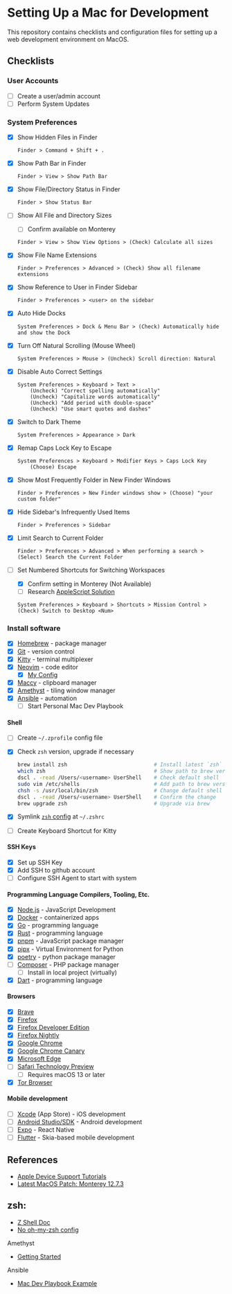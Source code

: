 # Setting Up a Mac for Development

This repository contains checklists and configuration files for setting up a web development environment on MacOS.

## Checklists

### User Accounts

- [ ] Create a user/admin account
- [ ] Perform System Updates

### System Preferences

- [X] Show Hidden Files in Finder

    ```
    Finder > Command + Shift + .
    ```

- [X] Show Path Bar in Finder

    ```
    Finder > View > Show Path Bar
    ```

- [X] Show File/Directory Status in Finder

    ```
    Finder > Show Status Bar
    ```

- [ ] Show All File and Directory Sizes 
    - [ ] Confirm available on Monterey

    ```
    Finder > View > Show View Options > (Check) Calculate all sizes
    ```

- [X] Show File Name Extensions

    ```
    Finder > Preferences > Advanced > (Check) Show all filename extensions
    ```

- [X] Show Reference to User in Finder Sidebar

    ```
    Finder > Preferences > <user> on the sidebar
    ```

- [X] Auto Hide Docks

    ```
    System Preferences > Dock & Menu Bar > (Check) Automatically hide and show the Dock
    ```

- [X] Turn Off Natural Scrolling (Mouse Wheel)

    ```
    System Preferences > Mouse > (Uncheck) Scroll direction: Natural
    ```

- [X] Disable Auto Correct Settings

    ```
    System Preferences > Keyboard > Text > 
        (Uncheck) "Correct spelling automatically"
        (Uncheck) "Capitalize words automatically"
        (Uncheck) "Add period with double-space"
        (Uncheck) "Use smart quotes and dashes"
    ```

- [X] Switch to Dark Theme

    ```
    System Preferences > Appearance > Dark
    ```

- [X] Remap Caps Lock Key to Escape

    ```
    System Preferences > Keyboard > Modifier Keys > Caps Lock Key
        (Choose) Escape
    ```

- [X] Show Most Frequently Folder in New Finder Windows

    ```
    Finder > Preferences > New Finder windows show > (Choose) "your custom folder"
    ```

- [X] Hide Sidebar's Infrequently Used Items 

    ```
    Finder > Preferences > Sidebar
    ```

- [X] Limit Search to Current Folder

    ```
    Finder > Preferences > Advanced > When performing a search > (Select) Search the Current Folder
    ```

- [ ] Set Numbered Shortcuts for Switching Workspaces
    - [X] Confirm setting in Monterey (Not Available)
    - [ ] Research [AppleScript Solution](https://chat.openai.com/share/145277c4-ec45-4f1d-bfa8-efa908bdc76b)

    ```
    System Preferences > Keyboard > Shortcuts > Mission Control > (Check) Switch to Desktop <Num>
    ```

### Install software

- [X] [Homebrew](https://brew.sh/) - package manager
- [X] [Git](https://git-scm.com/download/mac) - version control
- [X] [Kitty](https://sw.kovidgoyal.net/kitty/) - terminal multiplexer
- [X] [Neovim](https://neovim.io/) - code editor 
    - [X] [My Config](https://github.com/ge3224/nvim_cfg)
- [X] [Maccy](https://maccy.app/) - clipboard manager
- [X] [Amethyst](https://github.com/ianyh/Amethyst) - tiling window manager
- [X] [Ansible](https://www.ansible.com/) - automation
    - [ ] Start Personal Mac Dev Playbook

#### Shell

- [ ] Create `~/.zprofile` config file 
- [X] Check `zsh` version, upgrade if necessary


    ```sh 
    brew install zsh                            # Install latest `zsh` via HomeBrew
    which zsh                                   # Show path to brew version of `zsh`
    dscl . -read /Users/<username> UserShell    # Check default shell
    sudo vim /etc/shells                        # Add path to brew version of `zsh` at the bottom of file
    chsh -s /usr/local/bin/zsh                  # Change default shell to new version 
    dscl . -read /Users/<username> UserShell    # Confirm the change
    brew upgrade zsh                            # Upgrade via brew
    ```

- [X] Symlink [`zsh` config](zsh/.zshrc) at `~/.zshrc`
- [ ] Create Keyboard Shortcut for Kitty

#### SSH Keys

- [X] Set up SSH Key
- [X] Add SSH to github account
- [ ] Configure SSH Agent to start with system

#### Programming Language Compilers, Tooling, Etc.

- [X] [Node.js](https://nodejs.org/en) - JavaScript Development
- [X] [Docker](https://docs.docker.com/get-docker/) - containerized apps
- [X] [Go](https://go.dev/dl/) - programming language
- [X] [Rust](https://www.rust-lang.org/learn/get-started) - programming language
- [X] [pnpm](https://pnpm.io/installation) - JavaScript package manager
- [X] [pipx](https://github.com/pypa/pipx) - Virtual Environment for Python
- [X] [poetry](https://python-poetry.org/docs/) - python package manager
- [ ] [Composer](https://getcomposer.org/download/) - PHP package manager
    - [ ] Install in local project (virtually)
- [X] [Dart](https://dart.dev/get-dart) - programming language

#### Browsers

- [X] [Brave](https://brave.com/)
- [X] [Firefox](https://www.mozilla.org/en-US/firefox/new/)
- [X] [Firefox Developer Edition](https://www.mozilla.org/en-US/firefox/developer/)
- [x] [Firefox Nightly](https://www.mozilla.org/en-US/firefox/124.0a1/releasenotes/)
- [X] [Google Chrome](https://www.google.com/chrome/index.html)
- [X] [Google Chrome Canary](https://www.google.com/chrome/canary/)
- [X] [Microsoft Edge](https://www.microsoft.com/en-us/edge?ep=313&form=MA13M0&es=40&ch=1)
- [ ] [Safari Technology Preview](https://developer.apple.com/safari/technology-preview/) 
    - [ ] Requires macOS 13 or later
- [X] [Tor Browser](https://www.torproject.org/download/)

#### Mobile development

- [ ] [Xcode](https://developer.apple.com/xcode/) (App Store) - iOS development
- [ ] [Android Studio/SDK](https://developer.android.com/studio) - Android development
- [ ] [Expo](https://reactnative.dev/docs/environment-setup?guide=native) - React Native
- [ ] [Flutter](https://docs.flutter.dev/get-started/install) - Skia-based mobile development

## References

- [Apple Device Support Tutorials](https://it-training.apple.com/tutorials/apt-support)
- [Latest MacOS Patch: Monterey 12.7.3](https://support.apple.com/en-us/HT214057) 

## zsh:

- [Z Shell Doc](https://zsh.sourceforge.io/Guide/zshguide.html)
- [No oh-my-zsh config](https://www.youtube.com/watch?v=bTLYiNvRIVI)

Amethyst

- [Getting Started](https://www.youtube.com/watch?v=7Z9-Ry4yGNc) 

Ansible

- [Mac Dev Playbook Example](https://github.com/geerlingguy/mac-dev-playbook)

